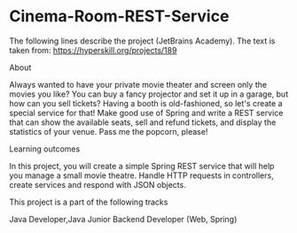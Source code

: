 # Cinema-Room-REST-Service

The following lines describe the project (JetBrains Academy). The text is taken from: https://hyperskill.org/projects/189

About

Always wanted to have your private movie theater and screen only the movies you like? You can buy a fancy projector and set it up in a garage, but how can you sell tickets? Having a booth is old-fashioned, so let's create a special service for that! Make good use of Spring and write a REST service that can show the available seats, sell and refund tickets, and display the statistics of your venue. Pass me the popcorn, please!

Learning outcomes

In this project, you will create a simple Spring REST service that will help you manage a small movie theatre. Handle HTTP requests in controllers, create services and respond with JSON objects.

This project is a part of the following tracks

Java Developer,Java Junior Backend Developer (Web, Spring)
